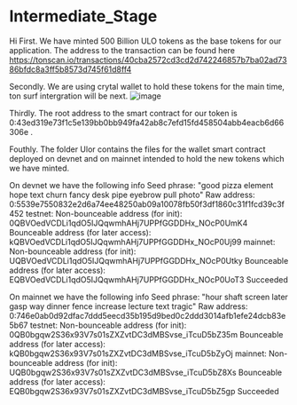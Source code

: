 # Intermediate_Stage
Hi 
First. 
We have minted 500 Billion ULO tokens as the base tokens for our application. The address to the transaction can be found here https://tonscan.io/transactions/40cba2572cd3cd2d742246857b7ba02ad7386bfdc8a3ff5b8573d745f61d8ff4

Secondly.
We are using crytal wallet to hold these tokens for the main time, ton surf intergration will be next.
![image](https://user-images.githubusercontent.com/90114773/133170578-d071ffe0-e931-46a0-82e9-1b7e32eeb2b7.png)

Thirdly.
The root address to the smart contract for our token is 0:43ed319e73f1c5e139bb0bb949fa42ab8c7efd15fd458504abb4eacb6d66306e .

Fouthly. 
The folder Ulor contains the files for the wallet smart contract deployed on devnet and on mainnet intended to hold the new tokens which we have minted. 

On devnet we have the following info
Seed phrase: "good pizza element hope text churn fancy desk pipe eyebrow pull photo"
Raw address: 0:5539e7550832e2d6a74ee48250ab09a10078fb50f3df1860c31f1fcd39c3f452
testnet:
Non-bounceable address (for init): 0QBVOedVCDLi1qdO5IJQqwmhAHj7UPPfGGDDHx_NOcP0UmK4
Bounceable address (for later access): kQBVOedVCDLi1qdO5IJQqwmhAHj7UPPfGGDDHx_NOcP0Uj99
mainnet:
Non-bounceable address (for init): UQBVOedVCDLi1qdO5IJQqwmhAHj7UPPfGGDDHx_NOcP0Utky
Bounceable address (for later access): EQBVOedVCDLi1qdO5IJQqwmhAHj7UPPfGGDDHx_NOcP0UoT3
Succeeded



On mainnet we have the following info
Seed phrase: "hour shaft screen later gasp way dinner fence increase lecture text tragic"
Raw address: 0:746e0ab0d92dfac7ddd5eecd35b195d9bed0c2ddd3014afb1efe24dcb83e5b67
testnet:
Non-bounceable address (for init): 0QB0bgqw2S36x93V7s01sZXZvtDC3dMBSvse_iTcuD5bZ35m
Bounceable address (for later access): kQB0bgqw2S36x93V7s01sZXZvtDC3dMBSvse_iTcuD5bZyOj
mainnet:
Non-bounceable address (for init): UQB0bgqw2S36x93V7s01sZXZvtDC3dMBSvse_iTcuD5bZ8Xs
Bounceable address (for later access): EQB0bgqw2S36x93V7s01sZXZvtDC3dMBSvse_iTcuD5bZ5gp
Succeeded

